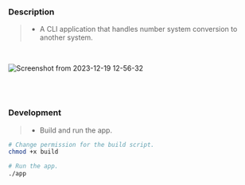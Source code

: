 ### Description
> - A CLI application that handles number system conversion to another system.

<br />

![Screenshot from 2023-12-19 12-56-32](https://github.com/kentlouisetonino/baseshift/assets/69438999/c5a24bba-9893-4f70-84ad-4a1082e1406f)

<br />
<br />

### Development

> - Build and run the app.

```bash
# Change permission for the build script.
chmod +x build

# Run the app.
./app
```

